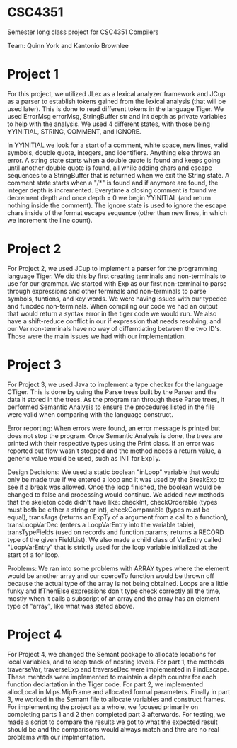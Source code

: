 # CSC4351
Semester long class project for CSC4351 Compilers

Team: Quinn York and Kantonio Brownlee

# Project 1
For this project, we utilized JLex as a lexical analyzer framework and JCup as a parser to establish tokens gained from the lexical analysis (that will be used later). This is done to read different tokens in the language Tiger. We used ErrorMsg errorMsg, StringBuffer str and int depth as private variables to help with the analysis. We used 4 different states, with those being YYINITIAL, STRING, COMMENT, and IGNORE. 

In YYINITIAL we look for a start of a comment, white space, new lines, valid symbols, double quote, integers, and identifiers. Anything else throws an error. A string state starts when a double quote is found and keeps going until another double quote is found, all while adding chars and escape sequences to a StringBuffer that is returned when we exit the String state. A comment state starts when a "/*" is found and if anymore are found, the integer depth is incremented. Everytime a closing comment is found we decrement depth and once depth = 0 we begin YYINITIAL (and return nothing inside the comment). The ignore state is used to ignore the escape chars inside of the format escape sequence (other than new lines, in which we increment the line count).

# Project 2
For Project 2, we used JCup to implement a parser for the programming language Tiger. We did this by first creating terminals and non-terminals to use for our grammar. We started with Exp as our first non-terminal to parse through expressions and other terminals and non-terminals to parse symbols, funtions, and key words. We were having issues with our typedec and funcdec non-terminals. When compiling our code we had an output that would return a syntax error in the tiger code we would run. We also have a shift-reduce conflict in our if expression that needs resolving, and our Var non-terminals have no way of differntiating between the two ID's. Those were the main issues we had with our implementation.  

# Project 3
For Project 3, we used Java to implement a type checker for the language CTiger. This is done by using the Parse trees built by the Parser and the data it stored in the trees. As the program ran through these Parse trees, it performed Semantic Analysis to ensure the procedures listed in the file were valid when comparing with the language construct. 

Error reporting:
When errors were found, an error message is printed but does not stop the program. Once Semantic Analysis is done, the trees are printed with their respective types using the Print class. If an error was reported but flow wasn't stopped and the method needs a return value, a generic value would be used, such as INT for ExpTy.

Design Decisions:
We used a static boolean "inLoop" variable that would only be made true if we entered a loop and it was used by the BreakExp to see if a break was allowed. Once the loop finished, the boolean would be changed to false and processing would continue. We added new methods that the skeleton code didn't have like:
checkInt, checkOrderable (types must both be either a string or int), checkComparable (types must be equal), transArgs (returns an ExpTy of a argument from a call to a function), transLoopVarDec (enters a LoopVarEntry into the variable table), transTypeFields (used on records and function params; returns a RECORD type of the given FieldList). We also made a child class of VarEntry called "LoopVarEntry" that is strictly used for the loop variable initialized at the start of a for loop.

Problems:
We ran into some problems with ARRAY types where the element would be another array and our coerceTo function would be thrown off because the actual type of the array is not being obtained. Loops are a little funky and IfThenElse expressions don't type check correctly all the time, mostly when it calls a subscript of an array and the array has an element type of "array", like what was stated above.

# Project 4
For Project 4, we changed the Semant package to allocate locations for local variables, and to keep track of nesting levels. For part 1, the methods traverseVar, traverseExp and traverseDec were implemented in FindEscape. These mehtods were implemented to maintain a depth counter for each function declartation in the Tiger code. For part 2, we implemented allocLocal in Mips.MipFrame and allocated formal parameters. Finally in part 3, we worked in the Semant file to allocate variables and construct frames. For implementing the project as a whole, we focused primarily on completing parts 1 and 2 then completed part 3 afterwards. For testing, we made a script to compare the results we got to what the expected result should be and the comparisons would always match and thre are no real problems with our implmentation.
